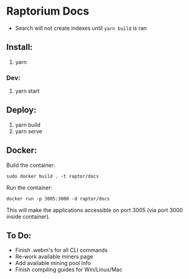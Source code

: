 # Raptorium Docs

- Search will not create indexes until `yarn build` is ran

## Install:

1. yarn

### Dev:

1. yarn start

## Deploy:

1. yarn build
2. yarn serve

## Docker:

Build the container:

```sudo docker build . -t raptor/docs```

Run the container:

```docker run -p 3005:3000 -d raptor/docs```

This will make the applications accessible on port 3005 (via port 3000 inside container).

## To Do:

 - Finish .webm's for all CLI commands
 - Re-work available miners page
 - Add available mining pool info
 - Finish compiling guides for Win/Linux/Mac